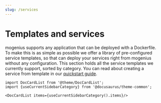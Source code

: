 ```yaml
---
slug: /services
---
```


# Templates and services

mogenius supports any application that can be deployed with a Dockerfile. To make this is as simple as possible we offer a library of pre-configured service templates, so that can deploy your services right from mogenius without any configuration. This section holds all the service templates we currently support, sorted by category. You can read about creating a service from template in our [quickstart guide](../overview/quickstart.md).  

```mdx-code-block
import DocCardList from '@theme/DocCardList';
import {useCurrentSidebarCategory} from '@docusaurus/theme-common';

<DocCardList items={useCurrentSidebarCategory().items}/>
```